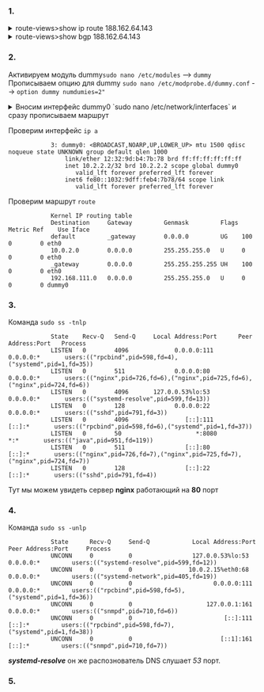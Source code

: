 ### 1. 
<details> 
<summary>route-views>show ip route 188.162.64.143 </summary>

                Routing entry for 188.162.64.0/23
                  Known via "bgp 6447", distance 20, metric 0
                  Tag 3356, type external
                  Last update from 4.68.4.46 01:18:07 ago
                  Routing Descriptor Blocks:
                  * 4.68.4.46, from 4.68.4.46, 01:18:07 ago
                      Route metric is 0, traffic share count is 1
                      AS Hops 3
                      Route tag 3356
                      MPLS label: none

</details> 
<details> 
<summary>route-views>show bgp 188.162.64.143</summary>

                BGP routing table entry for 188.162.64.0/23, version 1855761538
                Paths: (23 available, best #10, table default)
                  Not advertised to any peer
                  Refresh Epoch 1
                  20912 3257 3356 31133 31213
                    212.66.96.126 from 212.66.96.126 (212.66.96.126)
                      Origin IGP, localpref 100, valid, external
                      Community: 3257:8070 3257:30515 3257:50001 3257:53900 3257:53902 20912:65004
                      path 7FE045A84380 RPKI State valid
                      rx pathid: 0, tx pathid: 0
                  Refresh Epoch 1
                  3333 31133 31213
                    193.0.0.56 from 193.0.0.56 (193.0.0.56)
                      Origin IGP, localpref 100, valid, external
                      path 7FE13A717708 RPKI State valid
                      rx pathid: 0, tx pathid: 0
                  Refresh Epoch 1
                  8283 31133 31213
                    94.142.247.3 from 94.142.247.3 (94.142.247.3)
                      Origin IGP, metric 0, localpref 100, valid, external
                      Community: 8283:1 8283:101 8283:103
                      unknown transitive attribute: flag 0xE0 type 0x20 length 0x24
                        value 0000 205B 0000 0000 0000 0001 0000 205B
                              0000 0005 0000 0001 0000 205B 0000 0005
                              0000 0003
                      path 7FE012301360 RPKI State valid
                      rx pathid: 0, tx pathid: 0
                  Refresh Epoch 1
                  6939 31133 31213
                    64.71.137.241 from 64.71.137.241 (216.218.252.164)
                      Origin IGP, localpref 100, valid, external
                      path 7FE16ED31FD0 RPKI State valid
                      rx pathid: 0, tx pathid: 0
                  Refresh Epoch 1
                  53767 14315 6453 6453 3356 31133 31213
                    162.251.163.2 from 162.251.163.2 (162.251.162.3)
                      Origin IGP, localpref 100, valid, external
                      Community: 14315:5000 53767:5000
                      path 7FE03B8976F0 RPKI State valid
                      rx pathid: 0, tx pathid: 0
                  Refresh Epoch 1
                  101 11164 2603 31133 31213
                    209.124.176.223 from 209.124.176.223 (209.124.176.223)
                      Origin IGP, localpref 100, valid, external
                      Community: 0:714 0:2854 0:3216 0:5580 0:6461 0:6939 0:8075 0:8359 0:9002 0:12389 0:12876 0:12989 0:13335 0:15169 0:16265 0:16276 0:16302 0:16509 0:16625 0:20485 0:20764 0:20940 0:21859 0:22697 0:24940 0:32338 0:32590 0:33438 0:33891 0:39832 0:42668 0:46489 0:47541 0:47542 0:49544 0:49981 0:56550 0:56630 0:57976 0:60280 101:20100 101:22100 2603:302 2603:666 2603:65101 11164:1170 11164:7880
                      Extended Community: RT:101:22100
                      path 7FE0872CDCC0 RPKI State valid
                      rx pathid: 0, tx pathid: 0
                  Refresh Epoch 1
                  20130 6939 31133 31213
                    140.192.8.16 from 140.192.8.16 (140.192.8.16)
                      Origin IGP, localpref 100, valid, external
                      path 7FE0CEADF4E0 RPKI State valid
                      rx pathid: 0, tx pathid: 0
                  Refresh Epoch 1
                  3549 3356 31133 31213
                    208.51.134.254 from 208.51.134.254 (67.16.168.191)
                      Origin IGP, metric 0, localpref 100, valid, external
                      Community: 3356:2 3356:22 3356:100 3356:123 3356:519 3356:901 3356:2094 3549:2581 3549:30840
                      path 7FE1444545D0 RPKI State valid
                      rx pathid: 0, tx pathid: 0
                  Refresh Epoch 1
                  57866 3356 31133 31213
                    37.139.139.17 from 37.139.139.17 (37.139.139.17)
                      Origin IGP, metric 0, localpref 100, valid, external
                      Community: 3356:2 3356:22 3356:100 3356:123 3356:519 3356:901 3356:2094 65001:1299
                      path 7FE04B307B00 RPKI State valid
                      rx pathid: 0, tx pathid: 0
                  Refresh Epoch 1
                  3356 31133 31213
                    4.68.4.46 from 4.68.4.46 (4.69.184.201)
                      Origin IGP, metric 0, localpref 100, valid, external, best
                      Community: 3356:2 3356:22 3356:100 3356:123 3356:519 3356:901 3356:2094 65001:1299
                      path 7FE114B46270 RPKI State valid
                      rx pathid: 0, tx pathid: 0x0
                  Refresh Epoch 1
                  852 31133 31213
                    154.11.12.212 from 154.11.12.212 (96.1.209.43)
                      Origin IGP, metric 0, localpref 100, valid, external
                      path 7FE0C3F83998 RPKI State valid
                      rx pathid: 0, tx pathid: 0
                  Refresh Epoch 1
                  2497 3356 31133 31213
                    202.232.0.2 from 202.232.0.2 (58.138.96.254)
                      Origin IGP, localpref 100, valid, external
                      path 7FE0EECF88F8 RPKI State valid
                      rx pathid: 0, tx pathid: 0
                  Refresh Epoch 3
                  3303 31133 31213
                    217.192.89.50 from 217.192.89.50 (138.187.128.158)
                      Origin IGP, localpref 100, valid, external
                      Community: 3303:1004 3303:1006 3303:1030 3303:1031 3303:3056 65101:1085 65102:1000 65103:276 65104:150
                      path 7FE11C03EAF8 RPKI State valid
                      rx pathid: 0, tx pathid: 0
                  Refresh Epoch 1
                  4901 6079 31133 31213
                    162.250.137.254 from 162.250.137.254 (162.250.137.254)
                      Origin IGP, localpref 100, valid, external
                      Community: 65000:10100 65000:10300 65000:10400
                      path 7FE09904D608 RPKI State valid
                      rx pathid: 0, tx pathid: 0
                  Refresh Epoch 1
                  7660 2516 1299 31133 31213
                    203.181.248.168 from 203.181.248.168 (203.181.248.168)
                      Origin IGP, localpref 100, valid, external
                      Community: 2516:1030 7660:9001
                      path 7FE15A9D87E8 RPKI State valid
                      rx pathid: 0, tx pathid: 0
                  Refresh Epoch 1
                  7018 1299 31133 31213
                    12.0.1.63 from 12.0.1.63 (12.0.1.63)
                      Origin IGP, localpref 100, valid, external
                      Community: 7018:5000 7018:37232
                      path 7FE149990CB0 RPKI State valid
                      rx pathid: 0, tx pathid: 0
                  Refresh Epoch 1
                  49788 12552 31133 31213
                    91.218.184.60 from 91.218.184.60 (91.218.184.60)
                      Origin IGP, localpref 100, valid, external
                      Community: 12552:12000 12552:12100 12552:12101 12552:22000
                      Extended Community: 0x43:100:1
                      path 7FE0AD82C360 RPKI State valid
                      rx pathid: 0, tx pathid: 0
                  Refresh Epoch 1
                  1221 4637 31133 31213
                    203.62.252.83 from 203.62.252.83 (203.62.252.83)
                      Origin IGP, localpref 100, valid, external
                      path 7FE1118B7638 RPKI State valid
                      rx pathid: 0, tx pathid: 0
                  Refresh Epoch 1
                  701 3356 31133 31213
                    137.39.3.55 from 137.39.3.55 (137.39.3.55)
                      Origin IGP, localpref 100, valid, external
                      path 7FE0D363C298 RPKI State valid
                      rx pathid: 0, tx pathid: 0
                  Refresh Epoch 1
                  3257 3356 31133 31213
                    89.149.178.10 from 89.149.178.10 (213.200.83.26)
                      Origin IGP, metric 10, localpref 100, valid, external
                      Community: 3257:8794 3257:30043 3257:50001 3257:54900 3257:54901
                      path 7FE102893848 RPKI State valid
                      rx pathid: 0, tx pathid: 0
                  Refresh Epoch 1
                  1351 6939 31133 31213
                    132.198.255.253 from 132.198.255.253 (132.198.255.253)
                      Origin IGP, localpref 100, valid, external
                      path 7FE13A818AA8 RPKI State valid
                      rx pathid: 0, tx pathid: 0
                  Refresh Epoch 1
                  19214 3257 3356 31133 31213
                    208.74.64.40 from 208.74.64.40 (208.74.64.40)
                      Origin IGP, localpref 100, valid, external
                      Community: 3257:8108 3257:30048 3257:50002 3257:51200 3257:51203
                      path 7FE0F810AD28 RPKI State valid
                      rx pathid: 0, tx pathid: 0
                  Refresh Epoch 1
                  3561 3910 3356 31133 31213
                    206.24.210.80 from 206.24.210.80 (206.24.210.80)
                      Origin IGP, localpref 100, valid, external
                      path 7FE01B3EF4D8 RPKI State valid
                      rx pathid: 0, tx pathid: 0

</details> 

### 2.  
Активируем модуль dummy`sudo nano /etc/modules` --> `dummy`<br>
Прописываем опцию для dummy `sudo nano /etc/modprobe.d/dummy.conf` --> `option dummy numdumies=2"`<br>
<details> 
<summary>Вносим интерфейс dummy0 `sudo nano /etc/network/interfaces` и сразу прописываем маршрут</summary>

                # interfaces(5) file used by ifup(8) and ifdown(8)
                # Include files from /etc/network/interfaces.d:
                source-directory /etc/network/interfaces.d

                auto dummy0
                iface dummy0 inet static
                        adress 10.2.2.2/32
                        pre-up ip link add dummy0 type dummy
                        post-up ip route add 192.168.111.0/24 dev dummy0
                        post-down ip link del dummy0

</details>

Проверим интерфейс `ip a`
                 
                3: dummy0: <BROADCAST,NOARP,UP,LOWER_UP> mtu 1500 qdisc noqueue state UNKNOWN group default qlen 1000
                    link/ether 12:32:9d:b4:7b:78 brd ff:ff:ff:ff:ff:ff
                    inet 10.2.2.2/32 brd 10.2.2.2 scope global dummy0
                       valid_lft forever preferred_lft forever
                    inet6 fe80::1032:9dff:feb4:7b78/64 scope link
                       valid_lft forever preferred_lft forever


Проверим маршрут `route`
                 
                Kernel IP routing table
                Destination     Gateway         Genmask         Flags Metric Ref    Use Iface
                default         _gateway        0.0.0.0         UG    100    0        0 eth0
                10.0.2.0        0.0.0.0         255.255.255.0   U     0      0        0 eth0
                _gateway        0.0.0.0         255.255.255.255 UH    100    0        0 eth0
                192.168.111.0   0.0.0.0         255.255.255.0   U     0      0        0 dummy0


### 3.
Команда `sudo ss -tnlp`

                State    Recv-Q   Send-Q     Local Address:Port      Peer Address:Port   Process
                LISTEN   0        4096             0.0.0.0:111            0.0.0.0:*       users:(("rpcbind",pid=598,fd=4),("systemd",pid=1,fd=35))
                LISTEN   0        511              0.0.0.0:80             0.0.0.0:*       users:(("nginx",pid=726,fd=6),("nginx",pid=725,fd=6),("nginx",pid=724,fd=6))
                LISTEN   0        4096       127.0.0.53%lo:53             0.0.0.0:*       users:(("systemd-resolve",pid=599,fd=13))
                LISTEN   0        128              0.0.0.0:22             0.0.0.0:*       users:(("sshd",pid=791,fd=3))
                LISTEN   0        4096                [::]:111               [::]:*       users:(("rpcbind",pid=598,fd=6),("systemd",pid=1,fd=37))
                LISTEN   0        50                     *:8080                 *:*       users:(("java",pid=951,fd=119))
                LISTEN   0        511                 [::]:80                [::]:*       users:(("nginx",pid=726,fd=7),("nginx",pid=725,fd=7),("nginx",pid=724,fd=7))
                LISTEN   0        128                 [::]:22                [::]:*       users:(("sshd",pid=791,fd=4))

Тут мы можем увидеть сервер **nginx** работающий на **80** порт

### 4. 
Команда `sudo ss -unlp`

                State      Recv-Q     Send-Q            Local Address:Port           Peer Address:Port     Process
                UNCONN     0          0                 127.0.0.53%lo:53                  0.0.0.0:*         users:(("systemd-resolve",pid=599,fd=12))
                UNCONN     0          0                10.0.2.15%eth0:68                  0.0.0.0:*         users:(("systemd-network",pid=405,fd=19))
                UNCONN     0          0                       0.0.0.0:111                 0.0.0.0:*         users:(("rpcbind",pid=598,fd=5),("systemd",pid=1,fd=36))
                UNCONN     0          0                     127.0.0.1:161                 0.0.0.0:*         users:(("snmpd",pid=710,fd=6))
                UNCONN     0          0                          [::]:111                    [::]:*         users:(("rpcbind",pid=598,fd=7),("systemd",pid=1,fd=38))
                UNCONN     0          0                         [::1]:161                    [::]:*         users:(("snmpd",pid=710,fd=7))

***systemd-resolve*** он же распознователь DNS слушает *53* порт. 

### 5. 


